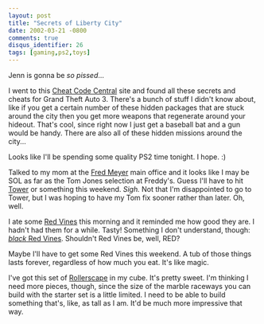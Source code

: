 ```yaml
---
layout: post
title: "Secrets of Liberty City"
date: 2002-03-21 -0800
comments: true
disqus_identifier: 26
tags: [gaming,ps2,toys]
---
```

Jenn is gonna be *so pissed*...
 
 I went to this [Cheat Code Central](http://www.cheatcc.com/) site and
found all these secrets and cheats for Grand Theft Auto 3. There's a
bunch of stuff I didn't know about, like if you get a certain number of
these hidden packages that are stuck around the city then you get more
weapons that regenerate around your hideout. That's cool, since right
now I just get a baseball bat and a gun would be handy. There are also
all of these hidden missions around the city...
 
 Looks like I'll be spending some quality PS2 time tonight. I hope. :)
 
 Talked to my mom at the [Fred Meyer](http://www.fredmeyer.com/) main
office and it looks like I may be SOL as far as the Tom Jones selection
at Freddy's. Guess I'll have to hit [Tower](http://www.towerrecords.com)
or something this weekend. *Sigh.* Not that I'm disappointed to go to
Tower, but I was hoping to have my Tom fix sooner rather than later. Oh,
well.
 
 I ate some [Red Vines](http://www.candywarehouse.com/redvinlictwi.html)
this morning and it reminded me how good they are. I hadn't had them for
a while. Tasty! Something I don't understand, though: [*black* Red
Vines](http://www.candywarehouse.com/blacredvinli.html). Shouldn't Red
Vines be, well, RED?
 
 Maybe I'll have to get some Red Vines this weekend. A tub of those
things lasts forever, regardless of how much you eat. It's like magic.
 
 I've got this set of
[Rollerscape](http://www.lagoongames.com/uk/loncran/mn_gadg.html#r) in
my cube. It's pretty sweet. I'm thinking I need more pieces, though,
since the size of the marble raceways you can build with the starter set
is a little limited. I need to be able to build something that's, like,
as tall as I am. It'd be much more impressive that way.
